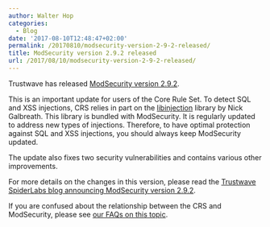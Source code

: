```yaml
---
author: Walter Hop
categories:
  - Blog
date: '2017-08-10T12:48:47+02:00'
permalink: /20170810/modsecurity-version-2-9-2-released/
title: ModSecurity version 2.9.2 released
url: /2017/08/10/modsecurity-version-2-9-2-released/
---
```


Trustwave has released [ModSecurity version 2.9.2](https://www.trustwave.com/Resources/SpiderLabs-Blog/Announcing-ModSecurity-version-2-9-2/).

This is an important update for users of the Core Rule Set. To detect SQL and XSS injections, CRS relies in part on the [libinjection](https://github.com/client9/libinjection/blob/master/README.md) library by Nick Galbreath. This library is bundled with ModSecurity. It is regularly updated to address new types of injections. Therefore, to have optimal protection against SQL and XSS injections, you should always keep ModSecurity updated.

The update also fixes two security vulnerabilities and contains various other improvements.

For more details on the changes in this version, please read the [Trustwave SpiderLabs blog announcing ModSecurity version 2.9.2](https://www.trustwave.com/Resources/SpiderLabs-Blog/Announcing-ModSecurity-version-2-9-2/).

If you are confused about the relationship between the CRS and ModSecurity, please see [our FAQs on this topic](https://coreruleset.org/faq/).
